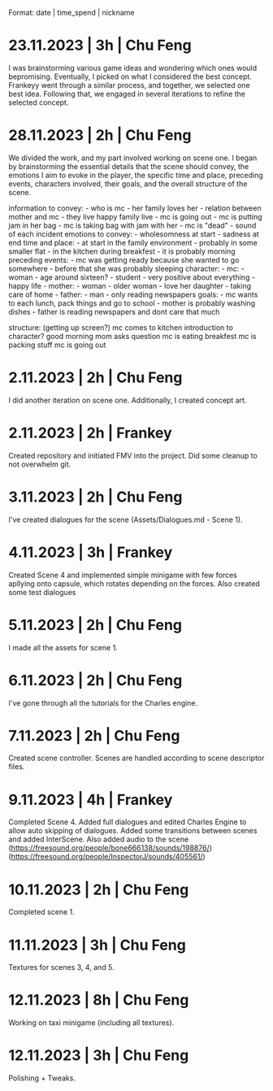 Format: date | time_spend | nickname

# 23.11.2023 | 3h | Chu Feng
I was brainstorming various game ideas and wondering which ones would bepromising. Eventually, I picked on what I
considered the best concept. Frankeyy went through a similar process, and together, we selected one best idea. Following
that, we engaged in several iterations to refine the selected concept.

# 28.11.2023 | 2h | Chu Feng
We divided the work, and my part involved working on scene one. I began by brainstorming the essential details that the
scene should convey, the emotions I aim to evoke in the player, the specific time and place, preceding events,
characters involved, their goals, and the overall structure of the scene.

information to convey:
    - who is mc
    - her family loves her
    - relation between mother and mc
    - they live happy family live
    - mc is going out
    - mc is putting jam in her bag
    - mc is taking bag with jam with her
    - mc is "dead"
    - sound of each incident
emotions to convey:
    - wholesomness at start
    - sadness at end
time and place:
    - at start in the family environment
    - probably in some smaller flat
    - in the kitchen during breakfest
    - it is probably morning
preceding events:
    - mc was getting ready because she wanted to go somewhere
    - before that she was probably sleeping
character:
    - mc:
        - woman
        - age around sixteen?
        - student
        - very positive about everything
        - happy life
    - mother:
        - woman
        - older woman
        - love her daughter
        - taking care of home
    - father:
        - man
        - only reading newspapers
goals:
    - mc wants to each lunch, pack things and go to school
    - mother is probably washing dishes
    - father is reading newspapers and dont care that much

structure:
    (getting up screen?)
    mc comes to kitchen
        introduction to character?
        good morning
        mom asks question
    mc is eating breakfest
    mc is packing stuff
    mc is going out

#  2.11.2023 | 2h | Chu Feng
I did another iteration on scene one. Additionally, I created concept art.

#  2.11.2023 | 2h | Frankey
Created repository and initiated FMV into the project. Did some cleanup to not overwhelm git.

#  3.11.2023 | 2h | Chu Feng
I've created dialogues for the scene (Assets/Dialogues.md - Scene 1).

#  4.11.2023 | 3h | Frankey
Created Scene 4 and implemented simple minigame with few forces apllying onto capsule, which rotates depending on the forces.
Also created some test dialogues

# 5.11.2023 | 2h | Chu Feng
I made all the assets for scene 1.

# 6.11.2023 | 2h | Chu Feng
I've gone through all the tutorials for the Charles engine.

# 7.11.2023 | 2h | Chu Feng
Created scene controller. Scenes are handled according to scene descriptor files.

# 9.11.2023 | 4h | Frankey
Completed Scene 4. Added full dialogues and edited Charles Engine to allow auto skipping of dialogues. Added some transitions between scenes and added InterScene.
Also added audio to the scene (https://freesound.org/people/bone666138/sounds/198876/) (https://freesound.org/people/InspectorJ/sounds/405561/)

# 10.11.2023 | 2h | Chu Feng
Completed scene 1.

# 11.11.2023 | 3h | Chu Feng
Textures for scenes 3, 4, and 5.

# 12.11.2023 | 8h | Chu Feng
Working on taxi minigame (including all textures).

# 12.11.2023 | 3h | Chu Feng
Polishing + Tweaks.
